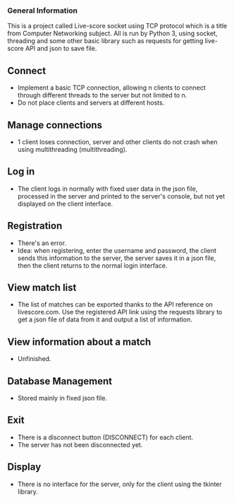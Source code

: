 ### General Information
This is a project called Live-score socket using TCP protocol which is a title from Computer Networking subject.
All is run by Python 3, using socket, threading and some other basic library such as requests for getting live-score API and json to save file.

## Connect
- Implement a basic TCP connection, allowing n clients to connect through different threads to the server but not limited to n.
- Do not place clients and servers at different hosts.
## Manage connections
- 1 client loses connection, server and other clients do not crash when using multithreading (multithreading).
## Log in
- The client logs in normally with fixed user data in the json file, processed in the server and printed to the server's console, but not yet displayed on the client interface.
## Registration
- There's an error.
- Idea: when registering, enter the username and password, the client sends this information to the server, the server saves it in a json file, then the client returns to the normal login interface.
## View match list
- The list of matches can be exported thanks to the API reference on livescore.com. Use the registered API link using the requests library to get a json file of data from it and output a list of information.
## View information about a match
-	Unfinished.
## Database Management
- Stored mainly in fixed json file.
## Exit
- There is a disconnect button (DISCONNECT) for each client.
- The server has not been disconnected yet.
## Display
- There is no interface for the server, only for the client using the tkinter library.
